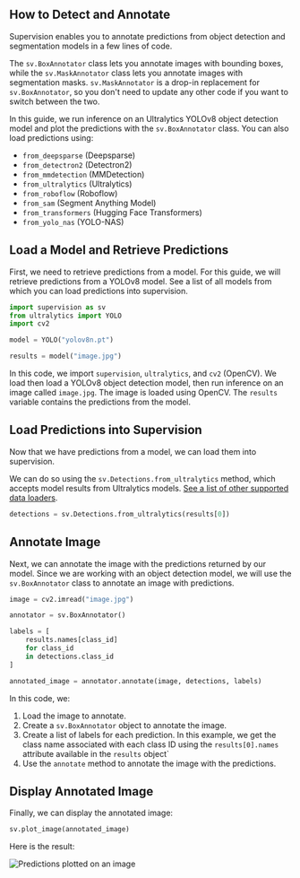 ## How to Detect and Annotate

Supervision enables you to annotate predictions from object detection and segmentation models in a few lines of code.

The `sv.BoxAnnotator` class lets you annotate images with bounding boxes, while the `sv.MaskAnnotator` class lets you annotate images with segmentation masks. `sv.MaskAnnotator` is a drop-in replacement for `sv.BoxAnnotator`, so you don't need to update any other code if you want to switch between the two.

In this guide, we run inference on an Ultralytics YOLOv8 object detection model and plot the predictions with the `sv.BoxAnnotator` class. You can also load predictions using:

- `from_deepsparse` (Deepsparse)
- `from_detectron2` (Detectron2)
- `from_mmdetection` (MMDetection)
- `from_ultralytics` (Ultralytics)
- `from_roboflow` (Roboflow)
- `from_sam` (Segment Anything Model)
- `from_transformers` (Hugging Face Transformers)
- `from_yolo_nas` (YOLO-NAS)

## Load a Model and Retrieve Predictions

First, we need to retrieve predictions from a model. For this guide, we will retrieve predictions from a YOLOv8 model. See a list of all models from which you can load predictions into supervision.

```python
import supervision as sv
from ultralytics import YOLO
import cv2

model = YOLO("yolov8n.pt")

results = model("image.jpg")
```

In this code, we import `supervision`, `ultralytics`, and `cv2` (OpenCV). We load then load a YOLOv8 object detection model, then run inference on an image called `image.jpg`. The image is loaded using OpenCV. The `results` variable contains the predictions from the model.

## Load Predictions into Supervision

Now that we have predictions from a model, we can load them into supervision.

We can do so using the `sv.Detections.from_ultralytics` method, which accepts model results from Ultralytics models. [See a list of other supported data loaders](https://supervision.roboflow.com/detection/core/#supervision.detection.core.Detections.from_deepsparse).

```python
detections = sv.Detections.from_ultralytics(results[0])
```

## Annotate Image

Next, we can annotate the image with the predictions returned by our model. Since we are working with an object detection model, we will use the `sv.BoxAnnotator` class to annotate an image with predictions.

```python
image = cv2.imread("image.jpg")

annotator = sv.BoxAnnotator()

labels = [
    results.names[class_id]
    for class_id
    in detections.class_id
]

annotated_image = annotator.annotate(image, detections, labels)
```

In this code, we:

1. Load the image to annotate.
2. Create a `sv.BoxAnnotator` object to annotate the image.
3. Create a list of labels for each prediction. In this example, we get the class name associated with each class ID using the `results[0].names` attribute available in the `results` object`
3. Use the `annotate` method to annotate the image with the predictions.

## Display Annotated Image

Finally, we can display the annotated image:

```python
sv.plot_image(annotated_image)
```

Here is the result:

![Predictions plotted on an image](https://media.roboflow.com/supervision_annotate_example.png)
